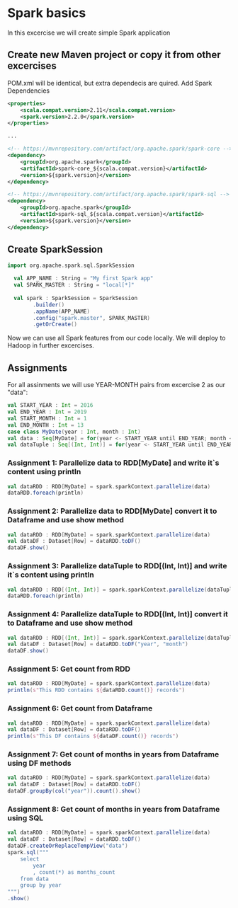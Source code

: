 # Spark basics

In this excercise we will create simple Spark application

## Create new Maven project or copy it from other excercises

POM.xml will be identical, but extra dependecis are quired.
Add Spark Dependencies
```xml
<properties>
	<scala.compat.version>2.11</scala.compat.version>
	<spark.version>2.2.0</spark.version>
</properties>

...

<!-- https://mvnrepository.com/artifact/org.apache.spark/spark-core -->
<dependency>
	<groupId>org.apache.spark</groupId>
	<artifactId>spark-core_${scala.compat.version}</artifactId>
	<version>${spark.version}</version>
</dependency>

<!-- https://mvnrepository.com/artifact/org.apache.spark/spark-sql -->
<dependency>
	<groupId>org.apache.spark</groupId>
	<artifactId>spark-sql_${scala.compat.version}</artifactId>
	<version>${spark.version}</version>
</dependency>
```

## Create SparkSession

```scala
import org.apache.spark.sql.SparkSession

  val APP_NAME : String = "My first Spark app"
  val SPARK_MASTER : String = "local[*]"
  
  val spark : SparkSession = SparkSession
		.builder()
		.appName(APP_NAME)
		.config("spark.master", SPARK_MASTER)
		.getOrCreate()
```

Now we can use all Spark features from our code locally.
We will deploy to Hadoop in further excercises.

## Assignments

For all assinments we will use YEAR-MONTH pairs from excercise 2 as our "data":
```scala
val START_YEAR : Int = 2016
val END_YEAR : Int = 2019
val START_MONTH : Int = 1
val END_MONTH : Int = 13
case class MyDate(year : Int, month : Int)
val data : Seq[MyDate] = for(year <- START_YEAR until END_YEAR; month <- START_MONTH until END_MONTH) yield MyDate(year, month)
val dataTuple : Seq[(Int, Int)] = for(year <- START_YEAR until END_YEAR; month <- START_MONTH until END_MONTH) yield (year, month)
``` 

### Assignment 1: Parallelize data to RDD[MyDate] and write it`s content using println
```scala
val dataRDD : RDD[MyDate] = spark.sparkContext.parallelize(data)
dataRDD.foreach(println)
```

### Assignment 2: Parallelize data to RDD[MyDate] convert it to Dataframe and use show method
```scala
val dataRDD : RDD[MyDate] = spark.sparkContext.parallelize(data)
val dataDF : Dataset[Row] = dataRDD.toDF()
dataDF.show()
```

### Assignment 3: Parallelize dataTuple to RDD[(Int, Int)] and write it`s content using println
```scala
val dataRDD : RDD[(Int, Int)] = spark.sparkContext.parallelize(dataTuple)
dataRDD.foreach(println)
```

### Assignment 4: Parallelize dataTuple to RDD[(Int, Int)] convert it to Dataframe and use show method
```scala
val dataRDD : RDD[(Int, Int)] = spark.sparkContext.parallelize(dataTuple)
val dataDF : Dataset[Row] = dataRDD.toDF("year", "month")
dataDF.show()
```

### Assignment 5: Get count from RDD
```scala
val dataRDD : RDD[MyDate] = spark.sparkContext.parallelize(data)
println(s"This RDD contains ${dataRDD.count()} records")
```

### Assignment 6: Get count from Dataframe
```scala
val dataRDD : RDD[MyDate] = spark.sparkContext.parallelize(data)
val dataDF : Dataset[Row] = dataRDD.toDF()
println(s"This DF contains ${dataDF.count()} records")
```

### Assignment 7: Get count of months in years from Dataframe using DF methods
```scala
val dataRDD : RDD[MyDate] = spark.sparkContext.parallelize(data)
val dataDF : Dataset[Row] = dataRDD.toDF()
dataDF.groupBy(col("year")).count().show()
```

### Assignment 8: Get count of months in years from Dataframe using SQL
```scala
val dataRDD : RDD[MyDate] = spark.sparkContext.parallelize(data)
val dataDF : Dataset[Row] = dataRDD.toDF()
dataDF.createOrReplaceTempView("data")
spark.sql("""
	select 
		year
		, count(*) as months_count
	from data 
	group by year
""")
.show()
```

